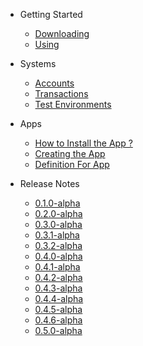 * Getting Started
  - [Downloading](https://github.com/Decentra-Network/Decentra-Network/blob/master/doc/getting-started/downloading.md)
  - [Using](https://github.com/Decentra-Network/Decentra-Network/blob/master/doc/getting-started/using.md)

* Systems
  - [Accounts](https://github.com/Decentra-Network/Decentra-Network/blob/master/doc/systems/accounts.md)
  - [Transactions](https://github.com/Decentra-Network/Decentra-Network/blob/master/doc/systems/transactions.md)
  - [Test Environments](https://github.com/Decentra-Network/Decentra-Network/blob/master/doc/systems/test_environments.md)

* Apps
  - [How to Install the App ?](https://github.com/Decentra-Network/Decentra-Network/blob/master/doc/apps/how_to_install_app.md)
  - [Creating the App](https://github.com/Decentra-Network/Decentra-Network/blob/master/doc/apps/creating_a_app.md)
  - [Definition For App](https://github.com/Decentra-Network/Decentra-Network/blob/master/doc/apps/definition_for_app.md)

* Release Notes
  - [0.1.0-alpha](https://github.com/Decentra-Network/Decentra-Network/blob/master/doc/release-notes/release-notes-0.1.0-alpha.md)
  - [0.2.0-alpha](https://github.com/Decentra-Network/Decentra-Network/blob/master/doc/release-notes/release-notes-0.2.0-alpha.md)
  - [0.3.0-alpha](https://github.com/Decentra-Network/Decentra-Network/blob/master/doc/release-notes/release-notes-0.3.0-alpha.md)
  - [0.3.1-alpha](https://github.com/Decentra-Network/Decentra-Network/blob/master/doc/release-notes/release-notes-0.3.1-alpha.md)
  - [0.3.2-alpha](https://github.com/Decentra-Network/Decentra-Network/blob/master/doc/release-notes/release-notes-0.3.2-alpha.md)
  - [0.4.0-alpha](https://github.com/Decentra-Network/Decentra-Network/blob/master/doc/release-notes/release-notes-0.4.0-alpha.md)
  - [0.4.1-alpha](https://github.com/Decentra-Network/Decentra-Network/blob/master/doc/release-notes/release-notes-0.4.1-alpha.md)
  - [0.4.2-alpha](https://github.com/Decentra-Network/Decentra-Network/blob/master/doc/release-notes/release-notes-0.4.2-alpha.md)
  - [0.4.3-alpha](https://github.com/Decentra-Network/Decentra-Network/blob/master/doc/release-notes/release-notes-0.4.3-alpha.md)
  - [0.4.4-alpha](https://github.com/Decentra-Network/Decentra-Network/blob/master/doc/release-notes/release-notes-0.4.4-alpha.md)
  - [0.4.5-alpha](https://github.com/Decentra-Network/Decentra-Network/blob/master/doc/release-notes/release-notes-0.4.5-alpha.md)
  - [0.4.6-alpha](https://github.com/Decentra-Network/Decentra-Network/blob/master/doc/release-notes/release-notes-0.4.6-alpha.md)
  - [0.5.0-alpha](https://github.com/Decentra-Network/Decentra-Network/blob/master/doc/release-notes/release-notes-0.5.0-alpha.md)